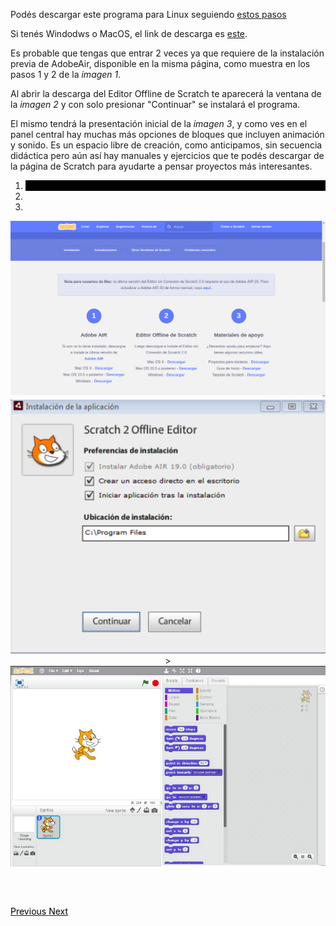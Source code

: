 Podés descargar este programa para Linux seguiendo [estos pasos](https://diocesanos.es/blogs/equipotic/2017/09/15/instalacion-de-scratch-2-offline-con-adobe-air-en-ubuntu/)

Si tenés Windodws o MacOS, el link de descarga es [este](https://scratch.mit.edu/download).

Es probable que tengas que entrar 2 veces ya que requiere de la instalación previa de AdobeAir, disponible en la misma página, como muestra en los pasos 1 y 2 de la _imagen 1_.

Al abrir la descarga del Editor Offline de Scratch te aparecerá la ventana de la _imagen 2_ y con solo presionar "Continuar" se instalará el programa.

El mismo tendrá la presentación inicial de la _imagen 3_, y como ves en el panel central hay muchas más opciones de bloques que incluyen animación y sonido. Es un espacio libre de creación, como anticipamos, sin secuencia didáctica pero aún así hay manuales y ejercicios que te podés descargar de la página de Scratch para ayudarte a pensar proyectos más interesantes.

<div id="myCarousel" class="carousel slide" data-ride="carousel" data-interval="false">

  <ol class="carousel-indicators">
    <li data-target="#myCarousel" data-slide-to="0" class="active"></li>
    <li data-target="#myCarousel" data-slide-to="1"></li>
    <li data-target="#myCarousel" data-slide-to="2"></li>
  </ol>

  <div class="carousel-inner">
    <div class="item active" align="center">
    <img src="https://raw.githubusercontent.com/MumukiProject/mumuki-guia-text-pensamiento-computacional-herramientas-tecnologicas/master/assets/Screenshot%20from%202018-10-30%2012-24-50_1540921043663.png" alt="Imagen 1">
      <div class="carousel-caption">
        <small>Imagen 1</small>
      </div>
    </div>
    <div class="item" align="center">
      <img src="https://raw.githubusercontent.com/MumukiProject/mumuki-guia-text-pensamiento-computacional-herramientas-tecnologicas/master/assets/scratch_install_1540921659190.png" alt="Imagen 2">>
      <div class="carousel-caption">
        <small>Imagen 2</small>
      </div>
    </div>
    <div class="item" align="center">
      <img src="https://raw.githubusercontent.com/MumukiProject/mumuki-guia-text-pensamiento-computacional-herramientas-tecnologicas/master/assets/image_1540921142272.png" alt="Imagen 3">
      <div class="carousel-caption">
        <small>Imagen 3</small>
      </div>
    </div>
  </div>

  <a class="left carousel-control" href="#myCarousel" data-slide="prev">
    <span class="glyphicon glyphicon-chevron-left"></span>
    <span class="sr-only">Previous</span>
  </a>
  <a class="right carousel-control" href="#myCarousel" data-slide="next">
    <span class="glyphicon glyphicon-chevron-right"></span>
    <span class="sr-only">Next</span>
  </a>
</div>

<style>
  .carousel-inner {
    width: 100%;
    margin-bottom: 30px;
    padding-bottom: 30px;
  }
  .carousel-inner > .item {
    width: 100%;
  }
  .carousel-inner > .item > img {
    width: 100%;
    max-height: 550px;
    object-fit: contain;
  }
  .carousel-inner > .item > .carousel-caption {
    position: absolute;
    left: 0;
    width: 100%;
    bottom: -60px;
  }
  .carousel-inner > .item > .carousel-caption > small {
    color: black;
  }
  .carousel-control span,
  .carousel-control strong {
    color: black;
  }
  .carousel-indicators li {
    border-color: black;
  }
  .carousel-indicators .active {
    background-color: black;
  }
  .carousel-control.left,
  .carousel-control.right {
    background-image: none;
    background-repeat: none;
  }
</style>